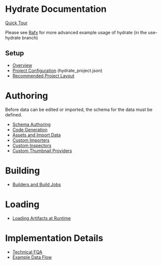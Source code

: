 # Hydrate Documentation

[Quick Tour](quick-tour/quick-tour.md)

Please see [Rafx](https://github.com/aclysma/rafx) for more advanced example usage of hydrate (in the use-hydrate branch)

## Setup

- [Overview](setup/overview.md)
- [Project Configuration](setup/project-configuration.md) (hydrate_project.json)
- [Recommended Project Layout](setup/recommended-project-layout.md)

# Authoring

Before data can be edited or imported, the schema for the data must be defined.

- [Schema Authoring](authoring/schema-authoring.md)
- [Code Generation](authoring/schema-code-generation.md)
- [Assets and Import Data](authoring/assets-and-import-data.md)
- [Custom Importers](authoring/custom-importers.md)
- [Custom Inspectors](authoring/custom-inspectors.md)
- [Custom Thumbnail Providers](authoring/custom-thumbnail-providers.md)

# Building

- [Builders and Build Jobs](building/build-system.md)

# Loading

- [Loading Artifacts at Runtime](loading/loading.md)

# Implementation Details

- [Technical FQA](faq/technical-faq.md)
- [Example Data Flow](example-workflow/example-workflow.md)
